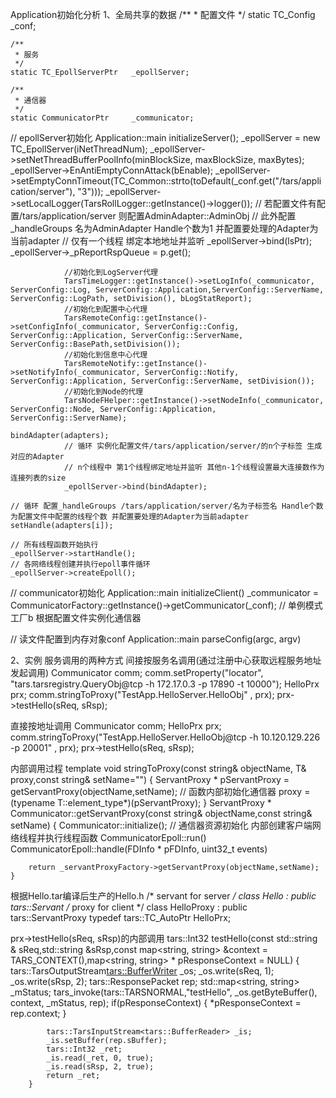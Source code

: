 
Application初始化分析
1、全局共享的数据
    /**
     * 配置文件
     */
    static TC_Config           _conf;

    /**
     * 服务
     */
    static TC_EpollServerPtr   _epollServer;

    /**
     * 通信器
     */
    static CommunicatorPtr     _communicator;

// epollServer初始化
Application::main
    initializeServer();
                _epollServer = new TC_EpollServer(iNetThreadNum);
                _epollServer->setNetThreadBufferPoolInfo(minBlockSize, maxBlockSize, maxBytes);
                _epollServer->EnAntiEmptyConnAttack(bEnable);
                _epollServer->setEmptyConnTimeout(TC_Common::strto<int>(toDefault(_conf.get("/tars/application/server<emptyconntimeout>"), "3")));
                _epollServer->setLocalLogger(TarsRollLogger::getInstance()->logger());
                // 若配置文件有配置/tars/application/server<local> 则配置AdminAdapter::AdminObj 
                // 此外配置_handleGroups 名为AdminAdapter Handle个数为1 并配置要处理的Adapter为当前adapter
                // 仅有一个线程 绑定本地地址并监听
                _epollServer->bind(lsPtr); 
                _epollServer->_pReportRspQueue = p.get();

                //初始化到LogServer代理
                TarsTimeLogger::getInstance()->setLogInfo(_communicator, ServerConfig::Log, ServerConfig::Application,ServerConfig::ServerName, ServerConfig::LogPath, setDivision(), bLogStatReport);
                //初始化到配置中心代理
                TarsRemoteConfig::getInstance()->setConfigInfo(_communicator, ServerConfig::Config, ServerConfig::Application, ServerConfig::ServerName, ServerConfig::BasePath,setDivision());
                //初始化到信息中心代理
                TarsRemoteNotify::getInstance()->setNotifyInfo(_communicator, ServerConfig::Notify, ServerConfig::Application, ServerConfig::ServerName, setDivision());
                //初始化到Node的代理
                TarsNodeFHelper::getInstance()->setNodeInfo(_communicator, ServerConfig::Node, ServerConfig::Application, ServerConfig::ServerName);

    bindAdapter(adapters);
                // 循环 实例化配置文件/tars/application/server/的n个子标签 生成对应的Adapter
                // n个线程中 第1个线程绑定地址并监听 其他n-1个线程设置最大连接数作为连接列表的size
                _epollServer->bind(bindAdapter);

    // 循环 配置_handleGroups /tars/application/server/名为子标签名 Handle个数为配置文件中配置的线程个数 并配置要处理的Adapter为当前adapter
    setHandle(adapters[i]);

    // 所有线程函数开始执行
    _epollServer->startHandle();
    // 各网络线程创建并执行epoll事件循环
    _epollServer->createEpoll();

// communicator初始化
Application::main
    initializeClient()
                _communicator = CommunicatorFactory::getInstance()->getCommunicator(_conf); // 单例模式工厂b 根据配置文件实例化通信器

// 读文件配置到内存对象conf
Application::main
    parseConfig(argc, argv)


2、实例  服务调用的两种方式
间接按服务名调用(通过注册中心获取远程服务地址发起调用)
    Communicator comm;
    comm.setProperty("locator", "tars.tarsregistry.QueryObj@tcp -h 172.17.0.3 -p 17890 -t 10000");
    HelloPrx prx;
    comm.stringToProxy("TestApp.HelloServer.HelloObj" , prx);
    prx->testHello(sReq, sRsp);

直接按地址调用
    Communicator comm;
    HelloPrx prx;
    comm.stringToProxy("TestApp.HelloServer.HelloObj@tcp -h 10.120.129.226 -p 20001" , prx);
    prx->testHello(sReq, sRsp);

内部调用过程
    template<class T> void stringToProxy(const string& objectName, T& proxy,const string& setName="")
    {
        ServantProxy * pServantProxy = getServantProxy(objectName,setName); // 函数内部初始化通信器
        proxy = (typename T::element_type*)(pServantProxy);
    }
    ServantProxy * Communicator::getServantProxy(const string& objectName,const string& setName)
    {
        Communicator::initialize(); // 通信器资源初始化 内部创建客户端网络线程并执行线程函数 CommunicatorEpoll::run() CommunicatorEpoll::handle(FDInfo * pFDInfo, uint32_t events)

        return _servantProxyFactory->getServantProxy(objectName,setName);
    }
根据Hello.tar编译后生产的Hello.h
    /* servant for server */
    class Hello : public tars::Servant
    /* proxy for client */
    class HelloProxy : public tars::ServantProxy
    typedef tars::TC_AutoPtr<HelloProxy> HelloPrx;

prx->testHello(sReq, sRsp)的内部调用
        tars::Int32 testHello(const std::string & sReq,std::string &sRsp,const map<string, string> &context = TARS_CONTEXT(),map<string, string> * pResponseContext = NULL)
        {
            tars::TarsOutputStream<tars::BufferWriter> _os;
            _os.write(sReq, 1);
            _os.write(sRsp, 2);
            tars::ResponsePacket rep;
            std::map<string, string> _mStatus;
            tars_invoke(tars::TARSNORMAL,"testHello", _os.getByteBuffer(), context, _mStatus, rep);
            if(pResponseContext)
            {
                *pResponseContext = rep.context;
            }

            tars::TarsInputStream<tars::BufferReader> _is;
            _is.setBuffer(rep.sBuffer);
            tars::Int32 _ret;
            _is.read(_ret, 0, true);
            _is.read(sRsp, 2, true);
            return _ret;
        }